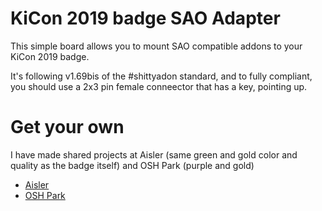 # KiCon 2019 badge SAO Adapter

This simple board allows you to mount SAO compatible addons to your KiCon 2019 badge.

It's following v1.69bis of the #shittyadon standard, and to fully compliant, you should
use a 2x3 pin female conneector that has a key, pointing up.

# Get your own
I have made shared projects at Aisler (same green and gold color and quality as the badge itself) and OSH Park (purple and gold)

- [Aisler](https://aisler.net/p/MKAPBHXC)
- [OSH Park](https://oshpark.com/shared_projects/kAQ8MVJZ)
